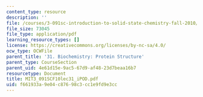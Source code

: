 ```yaml
---
content_type: resource
description: ''
file: /courses/3-091sc-introduction-to-solid-state-chemistry-fall-2010/f661933a9e04c87698c3cc1e9fd9e3cc_MIT3_091SCF10lec31_iPOD.pdf
file_size: 73045
file_type: application/pdf
learning_resource_types: []
license: https://creativecommons.org/licenses/by-nc-sa/4.0/
ocw_type: OCWFile
parent_title: '31. Biochemistry: Protein Structure'
parent_type: CourseSection
parent_uid: 4e61d15e-9ac5-67d9-af48-23d7beaa16b7
resourcetype: Document
title: MIT3_091SCF10lec31_iPOD.pdf
uid: f661933a-9e04-c876-98c3-cc1e9fd9e3cc
---
```

